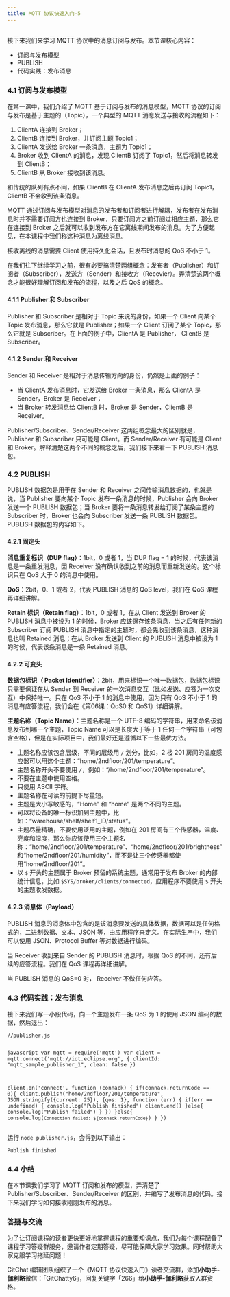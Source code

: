```yaml
---
title: MQTT 协议快速入门-5
---
```

<article id="topicContainer" class="column_content"><h2 class="topic_title"></h2><div><p>接下来我们来学习 MQTT 协议中的消息订阅与发布。本节课核心内容：</p>
<ul>
<li>订阅与发布模型</li>
<li>PUBLISH</li>
<li>代码实践：发布消息</li>
</ul>
<h3 id="41">4.1 订阅与发布模型</h3>
<p>在第一课中，我们介绍了 MQTT 基于订阅与发布的消息模型，MQTT 协议的订阅与发布是基于主题的（Topic），一个典型的 MQTT 消息发送与接收的流程如下：</p>
<ol>
<li>ClientA 连接到 Broker；</li>
<li>ClientB 连接到 Broker，并订阅主题 Topic1；</li>
<li>ClientA 发送给 Broker 一条消息，主题为 Topic1；</li>
<li>Broker 收到 ClientA 的消息，发现 ClientB 订阅了 Topic1，然后将消息转发到 ClientB；</li>
<li>ClientB 从 Broker 接收到该消息。</li>
</ol>
<p>和传统的队列有点不同，如果 ClientB 在 ClientA 发布消息之后再订阅 Topic1，ClientB 不会收到该条消息。</p>
<p>MQTT 通过订阅与发布模型对消息的发布者和订阅者进行解耦，发布者在发布消息时并不需要订阅方也连接到 Broker，只要订阅方之前订阅过相应主题，那么它在连接到 Broker 之后就可以收到发布方在它离线期间发布的消息。为了方便起见，在本课程中我们称这种消息为离线消息。 </p>
<p>接收离线的消息需要 Client 使用持久化会话，且发布时消息的 QoS 不小于 1。</p>
<p>在我们往下继续学习之前，很有必要搞清楚两组概念：发布者（Publisher）和订阅者（Subscriber），发送方（Sender）和接收方（Recevier）。弄清楚这两个概念才能很好理解订阅和发布的流程，以及之后 QoS 的概念。</p>
<h4 id="411publishersubscriber">4.1.1 Publisher 和 Subscriber</h4>
<p>Publisher 和 Subscriber 是相对于 Topic 来说的身份，如果一个 Client 向某个 Topic 发布消息，那么它就是 Publisher；如果一个 Client 订阅了某个 Topic，那么它就是 Subscriber。在上面的例子中，ClientA 是 Publisher， ClientB 是 Subscriber。</p>
<h4 id="412senderreceiver">4.1.2 Sender 和 Receiver</h4>
<p>Sender 和 Receiver 是相对于消息传输方向的身份，仍然是上面的例子：</p>
<ul>
<li>当 ClientA 发布消息时，它发送给 Broker 一条消息，那么 ClientA 是 Sender，Broker 是 Receiver；</li>
<li>当 Broker 转发消息给 ClientB 时，Broker 是 Sender，ClientB 是 Receiver。</li>
</ul>
<p>Publisher/Subscriber、Sender/Receiver 这两组概念最大的区别就是，Publisher 和 Subscriber 只可能是 Client。而 Sender/Receiver 有可能是 Client 和 Broker。解释清楚这两个不同的概念之后，我们接下来看一下 PUBLISH 消息包。</p>
<h3 id="42publish">4.2 PUBLISH</h3>
<p>PUBLISH 数据包是用于在 Sender 和 Receiver 之间传输消息数据的，也就是说，当 Publisher 要向某个 Topic 发布一条消息的时候，Publisher 会向 Broker 发送一个 PUBLISH 数据包；当 Broker 要将一条消息转发给订阅了某条主题的 Subscriber 时，Broker 也会向 Subscriber 发送一条 PUBLISH 数据包。PUBLISH 数据包的内容如下。</p>
<h4 id="421">4.2.1 固定头</h4>
<p><strong>消息重复标识（DUP flag）</strong>：1bit，0 或者 1，当 DUP flag = 1 的时候，代表该消息是一条重发消息，因 Receiver 没有确认收到之前的消息而重新发送的。这个标识只在 QoS 大于 0 的消息中使用。</p>
<p><strong>QoS</strong>：2bit，0、1 或者 2，代表 PUBLISH 消息的 QoS level，我们在 QoS 课程再详细讲解。</p>
<p><strong>Retain 标识（Retain flag）</strong>：1bit，0 或者 1，在从 Client 发送到 Broker 的 PUBLISH 消息中被设为 1 的时候，Broker 应该保存该条消息，当之后有任何新的 Subscriber 订阅 PUBLISH 消息中指定的主题时，都会先收到该条消息，这种消息也叫 Retained 消息；在从 Broker 发送到 Client 的 PUBLISH 消息中被设为 1 的时候，代表该条消息是一条 Retained 消息。</p>
<h4 id="422">4.2.2 可变头</h4>
<p><strong>数据包标识（ Packet Identifier）</strong>：2bit，用来标识一个唯一数据包，数据包标识只需要保证在从 Sender 到 Receiver 的一次消息交互（比如发送、应答为一次交互）中保持唯一。只在 QoS 不小于 1 的消息中使用，因为只有 QoS 不小于 1 的消息有应答流程，我们会在《第06课：QoS0 和 QoS1》详细讲解。</p>
<p><strong>主题名称（Topic Name）</strong>：主题名称是一个 UTF-8 编码的字符串，用来命名该消息发布到哪一个主题，Topic Name 可以是长度大于等于 1 任何一个字符串（可包含空格），但是在实际项目中，我们最好还是遵循以下一些最优方法。</p>
<ul>
<li>主题名称应该包含层级，不同的层级用 <code>/</code> 划分，比如，2 楼 201 房间的温度感应器可以用这个主题：“home/2ndfloor/201/temperature”。</li>
<li>主题名称开头不要使用 <code>/</code>，例如：“/home/2ndfloor/201/temperature”。</li>
<li>不要在主题中使用空格。</li>
<li>只使用 ASCII 字符。</li>
<li>主题名称在可读的前提下尽量短。</li>
<li>主题是大小写敏感的，“Home” 和 “home” 是两个不同的主题。</li>
<li>可以将设备的唯一标识加到主题中，比如：“warehouse/shelf/shelf1_ID/status”。</li>
<li>主题尽量精确，不要使用泛用的主题，例如在 201 房间有三个传感器，温度、亮度和湿度，那么你应该使用三个主题名称：“home/2ndfloor/201/temperature”、“home/2ndfloor/201/brightness”和“home/2ndfloor/201/humidity”，而不是让三个传感器都使用“home/2ndfloor/201”。</li>
<li>以 <code>$</code> 开头的主题属于 Broker 预留的系统主题，通常用于发布 Broker 的内部统计信息，比如 <code>$SYS/broker/clients/connected</code>，应用程序不要使用 <code>$</code> 开头的主题收发数据。</li>
</ul>
<h4 id="423payload">4.2.3 消息体（Payload）</h4>
<p>PUBLISH 消息的消息体中包含的是该消息要发送的具体数据，数据可以是任何格式的，二进制数据、文本、JSON 等，由应用程序来定义。在实际生产中，我们可以使用 JSON、Protocol Buffer 等对数据进行编码。 </p>
<p>当 Receiver 收到来自 Sender 的 PUBLISH 消息时，根据 QoS 的不同，还有后续的应答流程。我们在 QoS 课程再详细讲解。</p>
<p>当 PUBLISH 消息的 QoS=0 时， Receiver 不做任何应答。</p>
<h3 id="43">4.3 代码实践：发布消息</h3>
<p>接下来我们写一小段代码，向一个主题发布一条 QoS 为 1 的使用 JSON 编码的数据，然后退出：</p>
<pre><code>//publisher.js

javascript
var mqtt = require('mqtt')
var client = mqtt.connect('mqtt://iot.eclipse.org', {
    clientId: "mqtt_sample_publisher_1",
    clean: false
})

client.on('connect', function (connack) {
    if(connack.returnCode == 0){
        client.publish("home/2ndfloor/201/temperature", JSON.stringify({current: 25}), {qos: 1}, function (err) {
            if(err == undefined) {
                console.log("Publish finished")
                client.end()
            }else{
                console.log("Publish failed")
            }
        })
    }else{
        console.log(`Connection failed: ${connack.returnCode}`)
    }
})
</code></pre>
<p>运行 <code>node publisher.js</code>，会得到以下输出：</p>
<pre><code>Publish finished
</code></pre>
<h3 id="44">4.4 小结</h3>
<p>在本节课我们学习了 MQTT 订阅和发布的模型，弄清楚了 Publisher/Subscriber、Sender/Receiver 的区别，并编写了发布消息的代码。接下来我们学习如何接收刚刚发布的消息。</p>
<h3 id="">答疑与交流</h3>
<p>为了让订阅课程的读者更快更好地掌握课程的重要知识点，我们为每个课程配备了课程学习答疑群服务，邀请作者定期答疑，尽可能保障大家学习效果。同时帮助大家克服学习拖延问题！</p>
<p>GitChat 编辑团队组织了一个《MQTT 协议快速入门》读者交流群，添加<strong>小助手-伽利略</strong>微信：「GitChatty6」，回复关键字「266」给<strong>小助手-伽利略</strong>获取入群资格。</p></div></article>